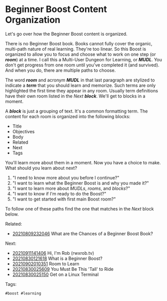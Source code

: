 # Beginner Boost Content Organization

Let's go over how the Beginner Boost content is organized.

There is no Beginner Boost book. Books cannot fully cover the organic,
multi-path nature of real learning. They're too linear. So this Boost is
organized to allow you to focus and choose what to work on one step (or
***room***) at a time. I call this a Multi-User Dungeon for Learning, or
***MUDL***. You don't get progress from one room until you've completed
it (and survived). And when you do, there are multiple paths to choose.

The word ***room*** and acronym ***MUDL*** in that last paragraph are
stylized to indicate a ***term*** that you should learn and memorize.
Such terms are only highlighted the first time they appear in any room.
Usually term definitions have their own room listed in the *Next*
***block***. We'll get to blocks in a moment.

A ***block*** is just a grouping of text. It's a common formatting term.
The content for each room is organized into the following blocks:

* Title
* Objectives
* Body
* Related
* Next
* Tags

You'll learn more about them in a moment. Now you have a choice to make.
What should you learn about next?

1. "I need to know more about you before I continue?"
1. "I want to learn what the Beginner Boost is and why you made it?"
1. "I want to learn more about *MUDLs*, *rooms*, and *blocks*?"
1. "I want to know if I'm ready to do the Boost?"
1. "I want to get started with first main Boost room?"

To follow one of these paths find the one that matches in the
*Next* block below.

Related:

* [20210809232046](/20210809232046/) What are the Chances of a Beginner Boost Book?

Next:

* [20210911141406](/20210911141406/) Hi, I'm Rob (rwxrob.tv)
* [20210830121618](/20210830121618/) What is a Beginner Boost?
* [20210902010351](/20210902010351/) Room to Learn
* [20210830025609](/20210830025609/) You Must Be This 'Tall' to Ride
* [20210830025150](/20210830025150/) Get on a Linux Terminal

Tags:

    #boost #learning
